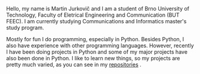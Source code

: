 Hello, my name is Martin Jurkovič and I am a student of Brno University of Technology, Faculty of Eletrical Engineering and Communication (BUT FEEC).
I am currently studying Communications and Informatics master's study program. 

Mostly for fun I do programming, especially in Python. Besides Python, I also have experience with other programming languages.
However, recently I have been doing projects in Python and some of my major projects have also been done in Python.
I like to learn new things, so my projects are pretty much varied, as you can see in my [repositories](https://github.com/jurkovicmartin?tab=repositories) .

<!---
jurkovicmartin/jurkovicmartin is a ✨ special ✨ repository because its `README.md` (this file) appears on your GitHub profile.
You can click the Preview link to take a look at your changes.
--->
